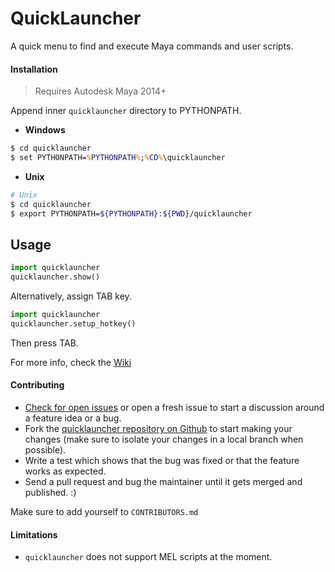 QuickLauncher
=============
A quick menu to find and execute Maya commands and user scripts.

#### Installation

> Requires Autodesk Maya 2014+

Append inner `quicklauncher` directory to PYTHONPATH.

- **Windows**

 ```bat
$ cd quicklauncher
$ set PYTHONPATH=%PYTHONPATH%;%CD%\quicklauncher
```

- **Unix**

 ```bash
# Unix
$ cd quicklauncher
$ export PYTHONPATH=${PYTHONPATH}:${PWD}/quicklauncher
```

## Usage

```python
import quicklauncher
quicklauncher.show()
```

Alternatively, assign TAB key.

```python
import quicklauncher
quicklauncher.setup_hotkey()
```

Then press TAB.

For more info, check the [Wiki][]

[Wiki]: https://github.com/mottosso/quicklauncher/wiki

#### Contributing

- [Check for open issues](https://github.com/csaez/quicklauncher/issues) or open a fresh issue to start a discussion around a feature idea or a bug.
- Fork the [quicklauncher repository on Github](https://github.com/csaez/quicklauncher) to start making your changes (make sure to isolate your changes in a local branch when possible).
- Write a test which shows that the bug was fixed or that the feature works as expected.
- Send a pull request and bug the maintainer until it gets merged and
published. :)

Make sure to add yourself to `CONTRIBUTORS.md`

#### Limitations

- `quicklauncher` does not support MEL scripts at the moment.

